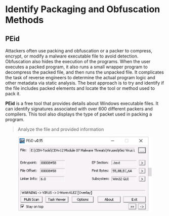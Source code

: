 # Identify Packaging and Obfuscation Methods

## PEid

Attackers often use packing and obfuscation or a packer to compress, encrypt, or modify a malware executable file to avoid detection. Obfuscation also hides the execution of the programs. When the user executes a packed program, it also runs a small wrapper program to decompress the packed file, and then runs the unpacked file. It complicates the task of reverse engineers to determine the actual program logic and other metadata via static analysis. The best approach is to try and identify if the file includes packed elements and locate the tool or method used to pack it.

**PEid** is a free tool that provides details about Windows executable files. It can identify signatures associated with over 600 different packers and compilers. This tool also displays the type of packet used in packing a program.

> Analyze the file and provided information

<figure><img src="../../.gitbook/assets/image (1) (1) (1).png" alt=""><figcaption></figcaption></figure>


